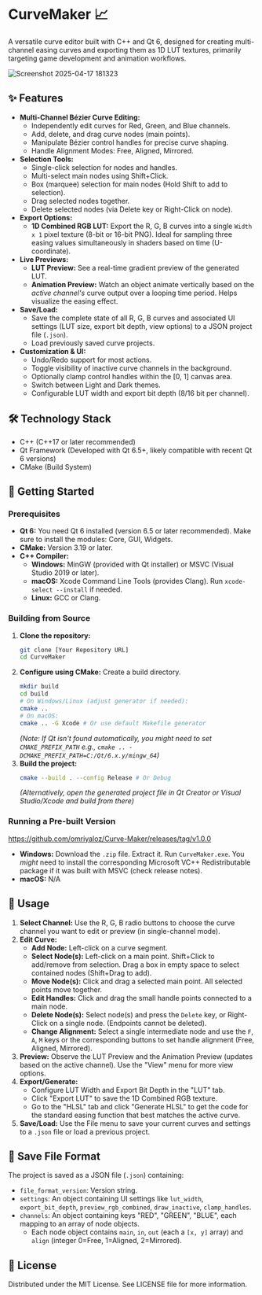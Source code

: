 # CurveMaker 📈

A versatile curve editor built with C++ and Qt 6, designed for creating multi-channel easing curves and exporting them as 1D LUT textures, primarily targeting game development and animation workflows.

![Screenshot 2025-04-17 181323](https://github.com/user-attachments/assets/1d5af709-f87e-4d0c-9e5f-f32efece3811)


## ✨ Features

* **Multi-Channel Bézier Curve Editing:**
    * Independently edit curves for Red, Green, and Blue channels.
    * Add, delete, and drag curve nodes (main points).
    * Manipulate Bézier control handles for precise curve shaping.
    * Handle Alignment Modes: Free, Aligned, Mirrored.
* **Selection Tools:**
    * Single-click selection for nodes and handles.
    * Multi-select main nodes using Shift+Click.
    * Box (marquee) selection for main nodes (Hold Shift to add to selection).
    * Drag selected nodes together.
    * Delete selected nodes (via Delete key or Right-Click on node).
* **Export Options:**
    * **1D Combined RGB LUT:** Export the R, G, B curves into a single `Width x 1` pixel texture (8-bit or 16-bit PNG). Ideal for sampling three easing values simultaneously in shaders based on time (U-coordinate).
* **Live Previews:**
    * **LUT Preview:** See a real-time gradient preview of the generated LUT.
    * **Animation Preview:** Watch an object animate vertically based on the *active channel's* curve output over a looping time period. Helps visualize the easing effect.
* **Save/Load:**
    * Save the complete state of all R, G, B curves and associated UI settings (LUT size, export bit depth, view options) to a JSON project file (`.json`).
    * Load previously saved curve projects.
* **Customization & UI:**
    * Undo/Redo support for most actions.
    * Toggle visibility of inactive curve channels in the background.
    * Optionally clamp control handles within the [0, 1] canvas area.
    * Switch between Light and Dark themes.
    * Configurable LUT width and export bit depth (8/16 bit per channel).

## 🛠️ Technology Stack

* C++ (C++17 or later recommended)
* Qt Framework (Developed with Qt 6.5+, likely compatible with recent Qt 6 versions)
* CMake (Build System)

## 🚀 Getting Started

### Prerequisites

* **Qt 6:** You need Qt 6 installed (version 6.5 or later recommended). Make sure to install the modules: Core, GUI, Widgets.
* **CMake:** Version 3.19 or later.
* **C++ Compiler:**
    * **Windows:** MinGW (provided with Qt installer) or MSVC (Visual Studio 2019 or later).
    * **macOS:** Xcode Command Line Tools (provides Clang). Run `xcode-select --install` if needed.
    * **Linux:** GCC or Clang.

### Building from Source

1.  **Clone the repository:**
    ```bash
    git clone [Your Repository URL]
    cd CurveMaker
    ```
2.  **Configure using CMake:** Create a build directory.
    ```bash
    mkdir build
    cd build
    # On Windows/Linux (adjust generator if needed):
    cmake ..
    # On macOS:
    cmake .. -G Xcode # Or use default Makefile generator
    ```
    *(Note: If Qt isn't found automatically, you might need to set `CMAKE_PREFIX_PATH` e.g., `cmake .. -DCMAKE_PREFIX_PATH=C:/Qt/6.x.y/mingw_64`)*
3.  **Build the project:**
    ```bash
    cmake --build . --config Release # Or Debug
    ```
    *(Alternatively, open the generated project file in Qt Creator or Visual Studio/Xcode and build from there)*

### Running a Pre-built Version

https://github.com/omriyaloz/Curve-Maker/releases/tag/v1.0.0

* **Windows:** Download the `.zip` file. Extract it. Run `CurveMaker.exe`. You *might* need to install the corresponding Microsoft VC++ Redistributable package if it was built with MSVC (check release notes).
* **macOS:** N/A

## 📖 Usage

1.  **Select Channel:** Use the R, G, B radio buttons to choose the curve channel you want to edit or preview (in single-channel mode).
2.  **Edit Curve:**
    * **Add Node:** Left-click on a curve segment.
    * **Select Node(s):** Left-click on a main point. Shift+Click to add/remove from selection. Drag a box in empty space to select contained nodes (Shift+Drag to add).
    * **Move Node(s):** Click and drag a selected main point. All selected points move together.
    * **Edit Handles:** Click and drag the small handle points connected to a main node.
    * **Delete Node(s):** Select node(s) and press the `Delete` key, or Right-Click on a single node. (Endpoints cannot be deleted).
    * **Change Alignment:** Select a single intermediate node and use the `F`, `A`, `M` keys or the corresponding buttons to set handle alignment (Free, Aligned, Mirrored).
3.  **Preview:** Observe the LUT Preview and the Animation Preview (updates based on the active channel). Use the "View" menu for more view options.
4.  **Export/Generate:**
    * Configure LUT Width and Export Bit Depth in the "LUT" tab.
    * Click "Export LUT" to save the 1D Combined RGB texture.
    * Go to the "HLSL" tab and click "Generate HLSL" to get the code for the standard easing function that best matches the active curve.
5.  **Save/Load:** Use the File menu to save your current curves and settings to a `.json` file or load a previous project.

## 📄 Save File Format

The project is saved as a JSON file (`.json`) containing:

* `file_format_version`: Version string.
* `settings`: An object containing UI settings like `lut_width`, `export_bit_depth`, `preview_rgb_combined`, `draw_inactive`, `clamp_handles`.
* `channels`: An object containing keys "RED", "GREEN", "BLUE", each mapping to an array of node objects.
    * Each node object contains `main`, `in`, `out` (each a `[x, y]` array) and `align` (integer 0=Free, 1=Aligned, 2=Mirrored).


## 📜 License
Distributed under the MIT License. See LICENSE file for more information.
